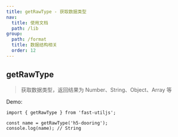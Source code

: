 ```yaml
---
title: getRawType - 获取数据类型
nav:
  title: 使用文档
  path: /lib
group:
  path: /format
  title: 数据结构相关
  order: 12
---
```


## getRawType

> 获取数据类型，返回结果为 Number、String、Object、Array 等

Demo:

```tsx | pure
import { getRawType } from 'fast-utiljs';

const name = getRawType('h5-dooring');
console.log(name); // String
```
